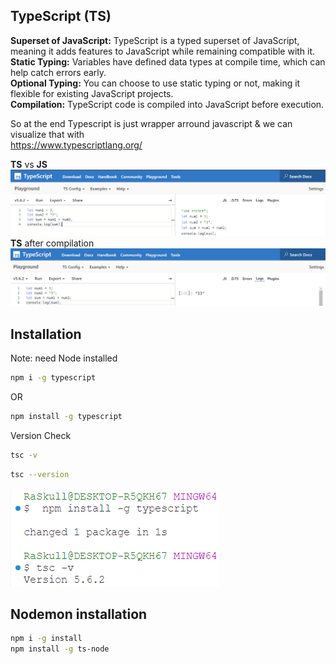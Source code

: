 ## TypeScript (TS)
**Superset of JavaScript:** TypeScript is a typed superset of JavaScript, meaning it adds features to JavaScript while remaining compatible with it.  
**Static Typing:** Variables have defined data types at compile time, which can help catch errors early.  
**Optional Typing:** You can choose to use static typing or not, making it flexible for existing JavaScript projects.  
**Compilation:** TypeScript code is compiled into JavaScript before execution.  

So at the end Typescript is just wrapper arround javascript & we can visualize that with  
https://www.typescriptlang.org/

__TS__ vs __JS__  
![1](../../Assets/Images/0101.png)
__TS__ after compilation  
![2](../../Assets/Images/0102.png)


## Installation  
Note: need Node installed

```bash
npm i -g typescript
```
OR
```bash
npm install -g typescript
```


Version Check
```bash
tsc -v
```
```bash
tsc --version
```
![3](../../Assets/Images/0103.png)


## Nodemon installation  
```bash
npm i -g install
npm install -g ts-node
``` 